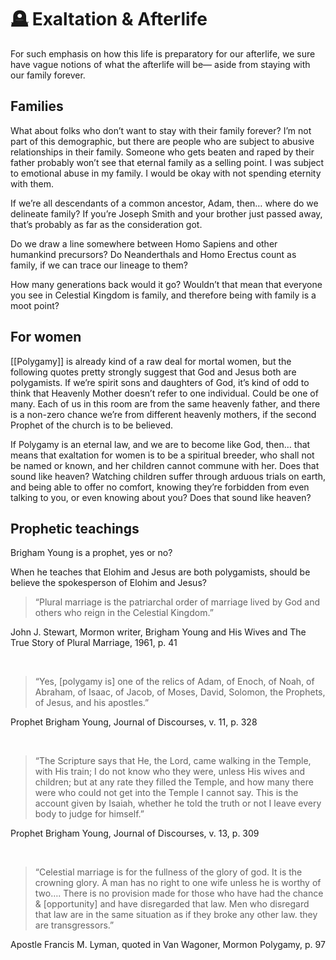 # 🪦 Exaltation & Afterlife

For such emphasis on how this life is preparatory for our afterlife, we sure have vague notions of what the afterlife will be— aside from staying with our family forever.
## Families
What about folks who don’t want to stay with their family forever? I’m not part of this demographic, but there are people who are subject to abusive relationships in their family. Someone who gets beaten and raped by their father probably won’t see that eternal family as a selling point. I was subject to emotional abuse in my family. I would be okay with not spending eternity with them.

If we’re all descendants of a common ancestor, Adam, then… where do we delineate family? If you’re Joseph Smith and your brother just passed away, that’s probably as far as the consideration got.

Do we draw a line somewhere between Homo Sapiens and other humankind precursors? Do Neanderthals and Homo Erectus count as family, if we can trace our lineage to them?

How many generations back would it go? Wouldn’t that mean that everyone you see in Celestial Kingdom is family, and therefore being with family is a moot point?
## For women
[[Polygamy]] is already kind of a raw deal for mortal women, but the following quotes pretty strongly suggest that God and Jesus both are polygamists. If we’re spirit sons and daughters of God, it’s kind of odd to think that Heavenly Mother doesn’t refer to one individual. Could be one of many. Each of us in this room are from the same heavenly father, and there is a non-zero chance we’re from different heavenly mothers, if the second Prophet of the church is to be believed.

If Polygamy is an eternal law, and we are to become like God, then… that means that exaltation for women is to be a spiritual breeder, who shall not be named or known, and her children cannot commune with her. Does that sound like heaven? Watching children suffer through arduous trials on earth, and being able to offer no comfort, knowing they’re forbidden from even talking to you, or even knowing about you? Does that sound like heaven?
## Prophetic teachings
Brigham Young is a prophet, yes or no?

When he teaches that Elohim and Jesus are both polygamists, should be believe the spokesperson of Elohim and Jesus?

> “Plural marriage is the patriarchal order of marriage lived by God and others who reign in the Celestial Kingdom.”

John J. Stewart, Mormon writer, Brigham Young and His Wives and The True Story of Plural Marriage, 1961, p. 41

&nbsp;

> “Yes, [polygamy is] one of the relics of Adam, of Enoch, of Noah, of Abraham, of Isaac, of Jacob, of Moses, David, Solomon, the Prophets, of Jesus, and his apostles.”

Prophet Brigham Young, Journal of Discourses, v. 11, p. 328

&nbsp;

> “The Scripture says that He, the Lord, came walking in the Temple, with His train; I do not know who they were, unless His wives and children; but at any rate they filled the Temple, and how many there were who could not get into the Temple I cannot say. This is the account given by Isaiah, whether he told the truth or not I leave every body to judge for himself.”

Prophet Brigham Young, Journal of Discourses, v. 13, p. 309

&nbsp;

> “Celestial marriage is for the fullness of the glory of god. It is the crowning glory. A man has no right to one wife unless he is worthy of two…. There is no provision made for those who have had the chance & [opportunity] and have disregarded that law. Men who disregard that law are in the same situation as if they broke any other law. they are transgressors.”

Apostle Francis M. Lyman, quoted in Van Wagoner, Mormon Polygamy, p. 97